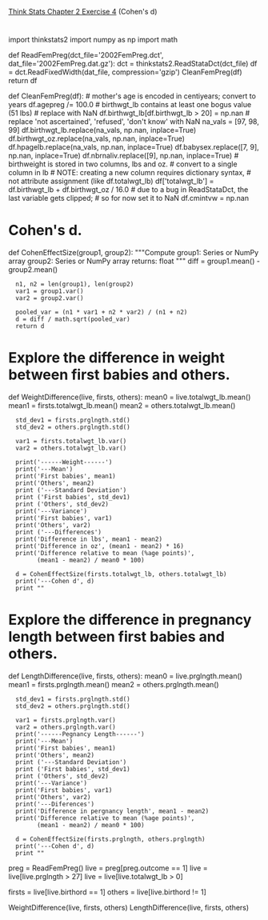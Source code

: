 [Think Stats Chapter 2 Exercise 4](http://greenteapress.com/thinkstats2/html/thinkstats2003.html#toc24) (Cohen's d)

#
  import thinkstats2
  import numpy as np
  import math
  
  def ReadFemPreg(dct_file='2002FemPreg.dct',
                  dat_file='2002FemPreg.dat.gz'):
      dct = thinkstats2.ReadStataDct(dct_file)
      df = dct.ReadFixedWidth(dat_file, compression='gzip')
      CleanFemPreg(df)
      return df
  
  
  def CleanFemPreg(df):
      # mother's age is encoded in centiyears; convert to years
      df.agepreg /= 100.0
      # birthwgt_lb contains at least one bogus value (51 lbs)
      # replace with NaN
      df.birthwgt_lb[df.birthwgt_lb > 20] = np.nan
      # replace 'not ascertained', 'refused', 'don't know' with NaN
      na_vals = [97, 98, 99]
      df.birthwgt_lb.replace(na_vals, np.nan, inplace=True)
      df.birthwgt_oz.replace(na_vals, np.nan, inplace=True)
      df.hpagelb.replace(na_vals, np.nan, inplace=True)
      df.babysex.replace([7, 9], np.nan, inplace=True)
      df.nbrnaliv.replace([9], np.nan, inplace=True)
      # birthweight is stored in two columns, lbs and oz.
      # convert to a single column in lb
      # NOTE: creating a new column requires dictionary syntax,
      # not attribute assignment (like df.totalwgt_lb)
      df['totalwgt_lb'] = df.birthwgt_lb + df.birthwgt_oz / 16.0
      # due to a bug in ReadStataDct, the last variable gets clipped;
      # so for now set it to NaN
      df.cmintvw = np.nan
  
  # Cohen's d.
  def CohenEffectSize(group1, group2):
      """Compute
      group1: Series or NumPy array
      group2: Series or NumPy array
      returns: float
      """
      diff = group1.mean() - group2.mean()
  
      n1, n2 = len(group1), len(group2)
      var1 = group1.var()
      var2 = group2.var()
  
      pooled_var = (n1 * var1 + n2 * var2) / (n1 + n2)
      d = diff / math.sqrt(pooled_var)
      return d
  
  # Explore the difference in weight between first babies and others.
  def WeightDifference(live, firsts, others):
      mean0 = live.totalwgt_lb.mean()
      mean1 = firsts.totalwgt_lb.mean()
      mean2 = others.totalwgt_lb.mean()
  
      std_dev1 = firsts.prglngth.std()
      std_dev2 = others.prglngth.std()
  
      var1 = firsts.totalwgt_lb.var()
      var2 = others.totalwgt_lb.var()
  
      print('------Weight------')
      print('---Mean')
      print('First babies', mean1)
      print('Others', mean2)
      print ('---Standard Deviation')
      print ('First babies', std_dev1)
      print ('Others', std_dev2)
      print('---Variance')
      print('First babies', var1)
      print('Others', var2)
      print ('---Differences')
      print('Difference in lbs', mean1 - mean2)
      print('Difference in oz', (mean1 - mean2) * 16)
      print('Difference relative to mean (%age points)',
            (mean1 - mean2) / mean0 * 100)
  
      d = CohenEffectSize(firsts.totalwgt_lb, others.totalwgt_lb)
      print('---Cohen d', d)
      print ""
  
  # Explore the difference in pregnancy length between first babies and others.
  def LengthDifference(live, firsts, others):
      mean0 = live.prglngth.mean()
      mean1 = firsts.prglngth.mean()
      mean2 = others.prglngth.mean()
  
      std_dev1 = firsts.prglngth.std()
      std_dev2 = others.prglngth.std()
  
      var1 = firsts.prglngth.var()
      var2 = others.prglngth.var()
      print('------Pegnancy Length------')
      print('---Mean')
      print('First babies', mean1)
      print('Others', mean2)
      print ('---Standard Deviation')
      print ('First babies', std_dev1)
      print ('Others', std_dev2)
      print('---Variance')
      print('First babies', var1)
      print('Others', var2)
      print('---Diferences')
      print('Difference in pergnancy length', mean1 - mean2)
      print('Difference relative to mean (%age points)',
            (mean1 - mean2) / mean0 * 100)
  
      d = CohenEffectSize(firsts.prglngth, others.prglngth)
      print('---Cohen d', d)
      print ""
  
  preg = ReadFemPreg()
  live = preg[preg.outcome == 1]
  live = live[live.prglngth > 27]
  live = live[live.totalwgt_lb > 0]
  
  firsts = live[live.birthord == 1]
  others = live[live.birthord != 1]
  
  WeightDifference(live, firsts, others)
  LengthDifference(live, firsts, others)
